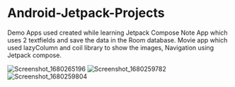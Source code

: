 # Android-Jetpack-Projects
Demo Apps used created while learning Jetpack Compose
Note App which uses 2 textfields and save the data in the Room database.
Movie app which used lazyColumn and coil library to show the images, Navigation using Jetpack compose.

![Screenshot_1680265196](https://user-images.githubusercontent.com/29249864/229118375-670ae3d6-142f-4fc6-99a1-1cccf0388587.png)
![Screenshot_1680259782](https://user-images.githubusercontent.com/29249864/229101220-f7b91092-c2a3-4ffb-8165-8aba6d5975fa.png)
![Screenshot_1680259804](https://user-images.githubusercontent.com/29249864/229101253-c547c156-ec86-42e2-b441-17edefdf7175.png)

